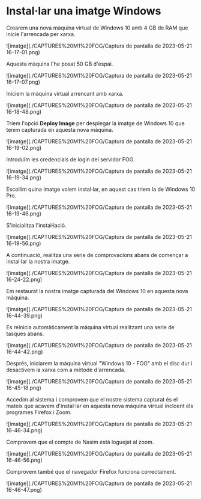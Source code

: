 # Instal·lar una imatge Windows

Crearem una nova màquina virtual de Windows 10 amb 4 GB de RAM que inicie l'arrencada per xarxa.

![imatge](./CAPTURES%20M1%20FOG/Captura de pantalla de 2023-05-21 16-17-01.png)

Aquesta màquina l'he posat 50 GB d'espai.

![imatge](./CAPTURES%20M1%20FOG/Captura de pantalla de 2023-05-21 16-17-07.png)

Iniciem la màquina virtual arrencant amb xarxa.

![imatge](./CAPTURES%20M1%20FOG/Captura de pantalla de 2023-05-21 16-18-48.png)

Triem l'opció **Deploy Image** per desplegar la imatge de Windows 10 que tenim capturada en aquesta nova màquina.

![imatge](./CAPTURES%20M1%20FOG/Captura de pantalla de 2023-05-21 16-19-02.png)

Introduïm les credencials de login del servidor FOG.

![imatge](./CAPTURES%20M1%20FOG/Captura de pantalla de 2023-05-21 16-19-34.png)

Escollim quina imatge volem instal·lar, en aquest cas triem la de Windows 10 Pro.

![imatge](./CAPTURES%20M1%20FOG/Captura de pantalla de 2023-05-21 16-19-46.png)

S'inicialitza l'instal·lació.

![imatge](./CAPTURES%20M1%20FOG/Captura de pantalla de 2023-05-21 16-19-56.png)

A continuació, realitza una serie de comprovacions abans de començar a instal·lar la nostra imatge.

![imatge](./CAPTURES%20M1%20FOG/Captura de pantalla de 2023-05-21 16-24-22.png)

Em restaurat la nostra imatge capturada del Windows 10 en aquesta nova màquina.

![imatge](./CAPTURES%20M1%20FOG/Captura de pantalla de 2023-05-21 16-44-39.png)

Es reinicia automàticament la màquina virtual realitzant una serie de tasques abans.

![imatge](./CAPTURES%20M1%20FOG/Captura de pantalla de 2023-05-21 16-44-42.png)

Després, iniciarem la màquina virtual "Windows 10 - FOG" amb el disc dur i desactivem la xarxa com a mètode d'arrencada.

![imatge](./CAPTURES%20M1%20FOG/Captura de pantalla de 2023-05-21 16-45-18.png)

Accedim al sistema i comprovem que el nostre sistema capturat és el mateix que acavem d'instal·lar en aquesta nova màquina virtual incloent els programes Firefox i Zoom.

![imatge](./CAPTURES%20M1%20FOG/Captura de pantalla de 2023-05-21 16-46-34.png)

Comprovem que el compte de Nasim està loguejat al zoom.

![imatge](./CAPTURES%20M1%20FOG/Captura de pantalla de 2023-05-21 16-46-56.png)

Comprovem també que el navegador Firefox funciona correctament.

![imatge](./CAPTURES%20M1%20FOG/Captura de pantalla de 2023-05-21 16-46-47.png)